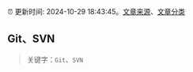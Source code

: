 :alarm_clock: 更新时间: 2024-10-29 18:43:45。[文章来源](/README.md)、[文章分类](/TAGS.md)

## Git、SVN


> 关键字：`Git`、`SVN`



